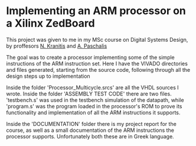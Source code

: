 # Implementing an ARM processor on a Xilinx ZedBoard

This project was given to me in my MSc course on Digital Systems Design, by proffesors [N. Kranitis](https://scholar.google.com/citations?user=ps8mOuMAAAAJ&hl=en) and [A. Paschalis](https://scholar.google.gr/citations?user=q8LRbY4AAAAJ&hl=el)

The goal was to create a processor implementing some of the simple instructions of the ARM instruction set. Here I have the VIVADO directories and files generated, starting from the source code, following through all the design steps up to implementation


Inside the folder 'Processor_Multicycle.srcs' are all the VHDL sources I wrote. Inside the folder 'ASSEMBLY TEST CODE' there are two files. 'testbench.s' was used in the testbench simulation of the datapath, while 'program.s' was the program loaded in the processor's ROM to prove its functionality and implementation of all the ARM instructions it supports.

Inside the 'DOCUMENTATION' folder there is my project report for the course, as well as a small documentation of the ARM instructions the processor supports. Unfortunately both these are in Greek language.
